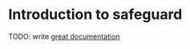# Introduction to safeguard

TODO: write [great documentation](http://jacobian.org/writing/great-documentation/what-to-write/)
